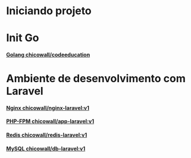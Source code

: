 # Iniciando projeto


# Init Go
#### [Golang chicowall/codeeducation](https://cloud.docker.com/repository/docker/chicowall/codeeducation) 
# Ambiente de desenvolvimento com Laravel
#### [Nginx chicowall/nginx-laravel:v1](https://cloud.docker.com/repository/docker/chicowall/nginx-laravel)
#### [PHP-FPM chicowall/app-laravel:v1](https://cloud.docker.com/repository/docker/chicowall/laravel)
#### [Redis chicowall/redis-laravel:v1](https://cloud.docker.com/repository/docker/chicowall/redis-laravel)
#### [MySQL chicowall/db-laravel:v1](https://cloud.docker.com/repository/docker/chicowall/db-laravel)
